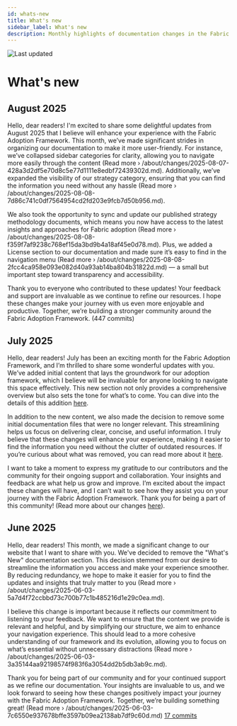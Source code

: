 ```yaml
---
id: whats-new
title: What's new
sidebar_label: What's new
description: Monthly highlights of documentation changes in the Fabric Adoption Framework.
---
```


![Last updated](https://img.shields.io/badge/last%20updated-"2025--08--08-brightgreen)

# What's new

## August 2025

Hello, dear readers! I'm excited to share some delightful updates from August 2025 that I believe will enhance your experience with the Fabric Adoption Framework. This month, we’ve made significant strides in organizing our documentation to make it more user-friendly. For instance, we’ve collapsed sidebar categories for clarity, allowing you to navigate more easily through the content (Read more › /about/changes/2025-08-07-428a3d2df5e70d8c5e77d1111e8edbf72439302d.md). Additionally, we’ve expanded the visibility of our strategy category, ensuring that you can find the information you need without any hassle (Read more › /about/changes/2025-08-08-7d86c741c0df7564954cd2fd203e9fcb7d50b956.md).

We also took the opportunity to sync and update our published strategy methodology documents, which means you now have access to the latest insights and approaches for Fabric adoption (Read more › /about/changes/2025-08-08-f359f7af9238c768ef15da3bd9b4a18af45e0d78.md). Plus, we added a License section to our documentation and made sure it’s easy to find in the navigation menu (Read more › /about/changes/2025-08-08-2fcc4ca958e093e082d40a93ab14ba804b31822d.md) — a small but important step toward transparency and accessibility.

Thank you to everyone who contributed to these updates! Your feedback and support are invaluable as we continue to refine our resources. I hope these changes make your journey with us even more enjoyable and productive. Together, we’re building a stronger community around the Fabric Adoption Framework. (447 commits)

## July 2025

Hello, dear readers! July has been an exciting month for the Fabric Adoption Framework, and I’m thrilled to share some wonderful updates with you. We’ve added initial content that lays the groundwork for our adoption framework, which I believe will be invaluable for anyone looking to navigate this space effectively. This new section not only provides a comprehensive overview but also sets the tone for what’s to come. You can dive into the details of this addition [here](https://fabricadoptionframework.com/about/changes/2025-07-20-21d18ea99b20ea417847b8f13538bf12ad8d7505.md).

In addition to the new content, we also made the decision to remove some initial documentation files that were no longer relevant. This streamlining helps us focus on delivering clear, concise, and useful information. I truly believe that these changes will enhance your experience, making it easier to find the information you need without the clutter of outdated resources. If you’re curious about what was removed, you can read more about it [here](https://fabricadoptionframework.com/about/changes/2025-07-20-3948fa7bc9ab671af8690e6527e831adebbec1dc.md).

I want to take a moment to express my gratitude to our contributors and the community for their ongoing support and collaboration. Your insights and feedback are what help us grow and improve. I’m excited about the impact these changes will have, and I can’t wait to see how they assist you on your journey with the Fabric Adoption Framework. Thank you for being a part of this community! (Read more about our changes [here](https://github.com/TheTrustedAdvisor/FabricAdoptionFramework/commits/main?since=2025-07-01&until=2025-07-31)).

## June 2025

Hello, dear readers! This month, we made a significant change to our website that I want to share with you. We've decided to remove the "What's New" documentation section. This decision stemmed from our desire to streamline the information you access and make your experience smoother. By reducing redundancy, we hope to make it easier for you to find the updates and insights that truly matter to you (Read more › /about/changes/2025-06-03-5a7d4f72ccbbd73c700b77c1b485216d1e29c0ea.md).

I believe this change is important because it reflects our commitment to listening to your feedback. We want to ensure that the content we provide is relevant and helpful, and by simplifying our structure, we aim to enhance your navigation experience. This should lead to a more cohesive understanding of our framework and its evolution, allowing you to focus on what’s essential without unnecessary distractions (Read more › /about/changes/2025-06-03-3a35144aa92198574f983f6a3054dd2b5db3ab9c.md).

Thank you for being part of our community and for your continued support as we refine our documentation. Your insights are invaluable to us, and we look forward to seeing how these changes positively impact your journey with the Fabric Adoption Framework. Together, we’re building something great! (Read more › /about/changes/2025-06-03-7c6550e937678bffe3597b09ea2138ab7df9c60d.md) [17 commits](https://github.com/TheTrustedAdvisor/FabricAdoptionFramework/commits/main?since=2025-06-01&until=2025-06-30)
